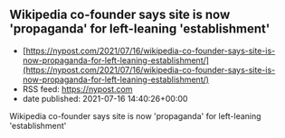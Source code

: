 ## Wikipedia co-founder says site is now 'propaganda' for left-leaning 'establishment'
 - [https://nypost.com/2021/07/16/wikipedia-co-founder-says-site-is-now-propaganda-for-left-leaning-establishment/](https://nypost.com/2021/07/16/wikipedia-co-founder-says-site-is-now-propaganda-for-left-leaning-establishment/)
 - RSS feed: https://nypost.com
 - date published: 2021-07-16 14:40:26+00:00

Wikipedia co-founder says site is now 'propaganda' for left-leaning 'establishment'


